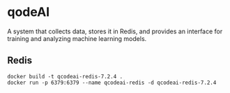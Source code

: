 # qodeAI

A system that collects data, stores it in Redis, and provides an interface for training and analyzing machine learning models.

## Redis

```
docker build -t qcodeai-redis-7.2.4 .
docker run -p 6379:6379 --name qcodeai-redis -d qcodeai-redis-7.2.4
```
